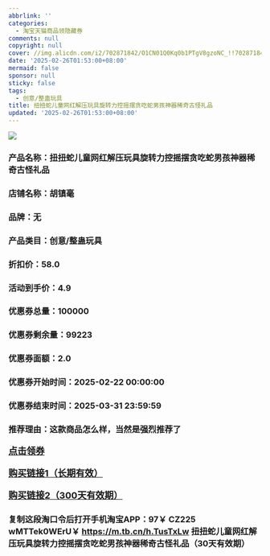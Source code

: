 ```yaml
---
abbrlink: ''
categories:
  - 淘宝天猫商品领隐藏券
comments: null
copyright: null
cover: //img.alicdn.com/i2/702871842/O1CN01Q0Kq0b1PTgV8gzoNC_!!702871842.jpg
date: '2025-02-26T01:53:00+08:00'
mermaid: false
sponsor: null
sticky: false
tags:
  - 创意/整蛊玩具
title: 扭扭蛇儿童网红解压玩具旋转力控摇摆贪吃蛇男孩神器稀奇古怪礼品
updated: '2025-02-26T01:53:00+08:00'
--- 
```


![](//img.alicdn.com/i2/702871842/O1CN01Q0Kq0b1PTgV8gzoNC_!!702871842.jpg)

### 产品名称：扭扭蛇儿童网红解压玩具旋转力控摇摆贪吃蛇男孩神器稀奇古怪礼品
### 店铺名称：胡镇毫
### 品牌：无
### 产品类目：创意/整蛊玩具
### 折扣价：58.0
### 活动到手价：4.9
### 优惠券总量：100000
### 优惠券剩余量：99223
### 优惠券面额：2.0
### 优惠券开始时间：2025-02-22 00:00:00	
### 优惠券结束时间：2025-03-31 23:59:59	
### 推荐理由：这款商品怎么样，当然是强烈推荐了

<p style="font-size: 18px; font-weight: bold;">
  <a href="https://uland.taobao.com/coupon/edetail?e=yoyJ68cXu1elhHvvyUNXZfh8CuWt5YH5OVuOuRD5gLJMmdsrkidbOWgpcJRl3wFwcV%2FlEyhmp8D6iainVYeVPNzV%2F51vnukefiWyY5%2F6BjowHkhyWQtaa%2FroSUCiJlUKvl%2F0Isj4%2FRV7fPHDE1lODyTsFs8hRhSMI%2BtaUgbudUxA%2B536asYsLU%2F9Zk7cDx8UI8pw0IfAr8COCpNnuayyMgyNcJu3g9SVT3N%2Fb083ABHRvhijMLhcr2g8eGyYf0as%2BtwibKY2GWrJMCGameEmjWu1Sw1xZrecWVe17E9%2F2t4tCQwWQtsp4TYTbjJPNLJgcMu3IBhfqQDuG8Qvu8yX0IgqQCUj%2Ffq5&traceId=2166d8db17407296732636749d133b&union_lens=lensId%3AOPT%401740729678%400bbb1dba_0da8_1954b92f9e6_c5ad%4001%40eyJmbG9vcklkIjo3MzM1NH0ie" target="_blank">点击领券</a>
</p>
<p style="font-size: 18px; font-weight: bold;">
  <a href="https://s.click.taobao.com/t?e=m%3D2%26s%3DV0ybwEBfOqBw4vFB6t2Z2ueEDrYVVa64LKpWJ%2Bin0XLjf2vlNIV67kkfnVn6TwKdPfl2ZNdwIln3ID%2FV1RqsF4wnCJeELi4I%2FIEn%2BS1IjHAB0ghlTd7WlZVm%2FOAUUFw71qrpxiwMoCNxc1AtbZGVSwd3i3mpTpPUVfSNw2XxoQuMHuv7RoNv0dIOLe2GUnGWK3GkZDPC4%2Bx6rid30sMNoEk%2FjnQ96y31yYWdAnbgqbPdwR%2BxjFVBUkplHnUWjI8CxpGChU71%2F5PUP6tqiKt9uJGZ9wPRcXV%2BBfuqljaE3xpNzuMLUNyvdHVtEe3Nj4VtvoR5nEojrrwhhQs2DjqgEA%3D%3D" target="_blank">购买链接1（长期有效）</a>
</p>
<p style="font-size: 18px; font-weight: bold;">
  <a href="https://s.click.taobao.com/gOXuOYs" target="_blank">购买链接2（300天有效期）</a>
</p>

### 复制这段淘口令后打开手机淘宝APP：97￥ CZ225 wMTTek0WErU￥ https://m.tb.cn/h.TusTxLw  扭扭蛇儿童网红解压玩具旋转力控摇摆贪吃蛇男孩神器稀奇古怪礼品（30天有效期）
